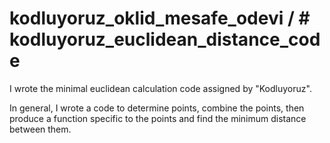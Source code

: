 # kodluyoruz_oklid_mesafe_odevi / # kodluyoruz_euclidean_distance_code
I wrote the minimal euclidean calculation code assigned by "Kodluyoruz".


In general, I wrote a code to determine points, combine the points, then produce a function specific to the points and find the minimum distance between them.
